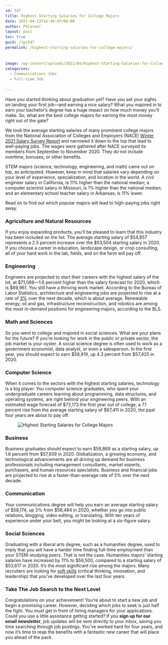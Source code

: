 ```yaml
---
id: 547
title: Highest Starting Salaries for College Majors
date: 2021-04-13T16:49:47+00:00
author: PhCareer
layout: post
toc: true
guid: /?p=547
permalink: /highest-starting-salaries-for-college-majors/


image: /wp-content/uploads/2021/04/Highest-Starting-Salaries-for-College-Majors.jpg
categories:
  - Communications Jobs
  - Full-time Job
 
---
```

Have you started thinking about graduation yet? Have you set your sights on landing your first job—and earning a nice salary? What you majored in to earn your bachelor&#8217;s degree has a huge impact on how much money you&#8217;ll make. So, what are the best college majors for earning the most money right out of the gate?

We took the average starting salaries of many prominent college majors from the National Association of Colleges and Employers (NACE) [Winter 2021 Salary Survey Report](https://www.naceweb.org/job-market/compensation/starting-salary-projections-positive-for-the-class-of-2021/) and narrowed it down to the top that lead to well-paying jobs. The wages were gathered after NACE surveyed its members from September to November 2020. They do not include overtime, bonuses, or other benefits.

STEM majors (science, technology, engineering, and math) came out on top, as anticipated. However, keep in mind that salaries vary depending on your level of experience, specialization, and location in the world. A civil engineer salary in California, is 11% higher than the national median; a computer scientist salary in Missouri, is 1% higher than the national median; and an elementary school teacher salary in Arkansas, is 11% lower.

Read on to find out which popular majors will lead to high-paying jobs right away.

### **Agriculture and Natural Resources**

If you enjoy expanding products, you&#8217;ll be pleased to learn that this industry has been included on the list. The average starting salary of $54,857 represents a 2.5 percent increase over the $53,504 starting salary in 2020. If you choose a career in education, landscape design, or crop consulting, all of your hard work in the lab, fields, and on the farm will pay off.

 

### **Engineering**

Engineers are projected to start their careers with the highest salary of the lot, at $71,088—1.6 percent higher than the salary forecast for 2020, which is $69,961. You still have a thriving work market. According to the Bureau of Labor Statistics, architecture and engineering jobs are projected to rise at a rate of [3%](https://www.bls.gov/ooh/architecture-and-engineering/home.htm) over the next decade, which is about average. Renewable energy, oil and gas, infrastructure reconstruction, and robotics are among the most in-demand positions for engineering majors, according to the BLS.

 

### **Math and Sciences**

So you went to college and majored in social sciences. What are your plans for the future? If you&#8217;re looking for work in the public or private sector, the job market is your oyster. A social science degree is often used to work as a government economist, data analyst, or even a salesperson. In the first year, you should expect to earn $59,919, up 4.3 percent from $57,425 in 2020.

 
### **Computer Science**

When it comes to the sectors with the highest starting salaries, technology is a big player. You computer science graduates, who spent your undergraduate careers learning about programming, data structures, and operating systems, are right behind your engineering peers. With an estimated wage forecast of $72,173 the first year out of college, a 7.1 percent rise from the average starting salary of $67,411 in 2020, the past four years are about to pay off.


<figure class="wp-block-image size-large">

<img loading="lazy" width="640" height="288" src="/wp-content/uploads/2021/04/Business-Major.png" alt="Highest Starting Salaries for College Majors" class="wp-image-548" srcset="/wp-content/uploads/2021/04/Business-Major.png 640w, /wp-content/uploads/2021/04/Business-Major-300x135.png 300w" sizes="(max-width: 640px) 100vw, 640px" /> </figure> 

### **Business**

Business graduates should expect to earn $58,869 as a starting salary, up 1.6 percent from $57,939 in 2020. Globalization, a growing economy, and technological advancements are all driving up demand for business professionals including management consultants, market experts, purchasers, and human resources specialists. Business and financial jobs are projected to rise at a faster-than-average rate of 5% over the next decade.



### **Communication**

Your communications degree will help you earn an average starting salary of $58,174, up 3% from $56,484 in 2020, whether you go into public relations, blogging, video editing, or translating. With ten years of experience under your belt, you might be looking at a six-figure salary.



### **Social Sciences**

Graduating with a liberal arts degree, such as a humanities degree, used to imply that you will have a harder time finding full-time employment than your STEM-studying peers. That is not the case. Humanities majors&#8217; starting salaries have increased by 11% to $59,500, compared to a starting salary of $53,617 in 2020. It&#8217;s the most significant rise among the majors. Many recruiters are looking for [soft skills](/tips-on-how-to-improve-your-soft-skills-at-work/) (critical thinking, innovation, and leadership) that you&#8217;ve developed over the last four years.



### **Take The Job Search to the Next Level**

Congratulations on your achievement! You&#8217;re about to start a new job and begin a promising career. However, deciding which jobs to seek is just half the fight. You must get in front of hiring managers for your applications. Could you use a little assistance getting started? If you **sign up for our email newsletter**, job updates will be sent directly to your inbox, saving you time searching through job postings. You&#8217;ve worked hard for four years, and now it&#8217;s time to reap the benefits with a fantastic new career that will place you ahead of the pack.
